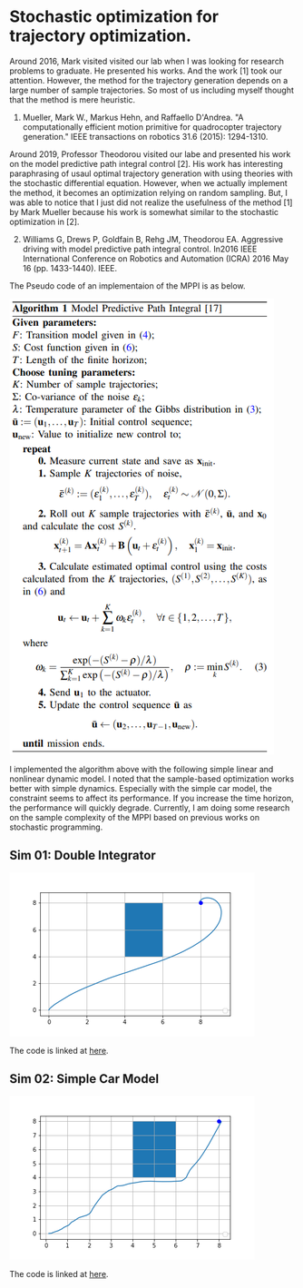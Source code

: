 # Stochastic optimization for trajectory optimization.

Around 2016, Mark visited visited our lab when I was looking for research problems to graduate. He presented his works. And the work [1] took our attention. However, the method for the trajectory generation depends on a large number of sample trajectories. So most of us including myself thought that the method is mere heuristic.

1. Mueller, Mark W., Markus Hehn, and Raffaello D'Andrea. "A computationally efficient motion primitive for quadrocopter trajectory generation." IEEE transactions on robotics 31.6 (2015): 1294-1310.

Around 2019, Professor Theodorou visited our labe and presented his work on the model predictive path integral control [2]. His work has interesting paraphrasing of usaul optimal trajectory generation with using theories with the stochastic differential equation. However, when we actually implement the method, it becomes an optimization relying on random sampling. But, I was able to notice that I just did not realize the usefulness of the method [1] by Mark Mueller because his work is somewhat similar to the stochastic optimization in [2]. 

2. Williams G, Drews P, Goldfain B, Rehg JM, Theodorou EA. Aggressive driving with model predictive path integral control. In2016 IEEE International Conference on Robotics and Automation (ICRA) 2016 May 16 (pp. 1433-1440). IEEE.

The Pseudo code of an implementaion of the MPPI is as below.

![Algorithm](Algorithm.PNG)

I implemented the algorithm above with the following simple linear and nonlinear dynamic model. I noted that the sample-based optimization works better with simple dynamics. Especially with the simple car model, the constraint seems to affect its performance. If you increase the time horizon, the performance will quickly degrade. Currently, I am doing some research on the sample complexity of the MPPI based on previous works on stochastic programming. 

## Sim 01: Double Integrator
![Sim01](figures/example1.png)

The code is linked at [here](Example1.ipynb).

## Sim 02: Simple Car Model
![Sim02](figures/example2.png)

The code is linked at [here](Example2.ipynb).

